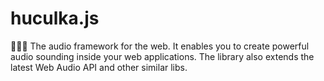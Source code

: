 # huculka.js
👩🏻‍💻 The audio framework for the web. It enables you to create powerful audio sounding inside your web applications. The library also extends the latest Web Audio API and other similar libs.
